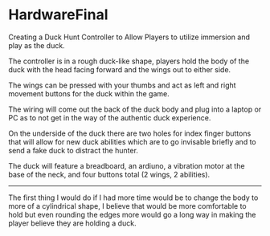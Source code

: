 # HardwareFinal

Creating a Duck Hunt Controller to Allow Players to utilize immersion and play as the duck.

The controller is in a rough duck-like shape, players hold the body of the duck with the head facing forward and the wings out to either side.

The wings can be pressed with your thumbs and act as left and right movement buttons for the duck within the game.

The wiring will come out the back of the duck body and plug into a laptop or PC as to not get in the way of the authentic duck experience.

On the underside of the duck there are two holes for index finger buttons that will allow for new duck abilities which are to go invisable briefly and to send a fake duck to distract the hunter.

The duck will feature a breadboard, an ardiuno, a vibration motor at the base of the neck, and four buttons total (2 wings, 2 abilities).

-----

The first thing I would do if I had more time would be to change the body to more of a cylindrical shape, I believe that would be more comfortable to hold but even rounding the edges more would go a long way in making the player believe they are holding a duck.



